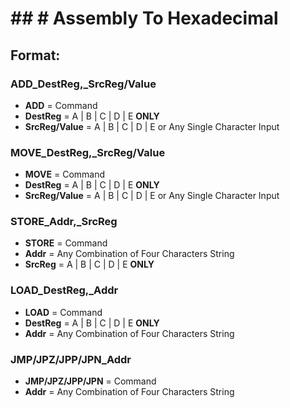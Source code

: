 # ## # **Assembly To Hexadecimal**

## Format:

### ADD_DestReg,_SrcReg/Value
  
  - **ADD** = Command
  - **DestReg** = A | B | C | D | E **ONLY**
  - **SrcReg/Value** = A | B | C | D | E or Any Single Character Input
  
### MOVE_DestReg,_SrcReg/Value
  
  - **MOVE** = Command
  - **DestReg** = A | B | C | D | E **ONLY**
  - **SrcReg/Value** = A | B | C | D | E or Any Single Character Input

### STORE_Addr,_SrcReg
  
  - **STORE** = Command
  - **Addr** = Any Combination of Four Characters String
 -  **SrcReg** = A | B | C | D | E **ONLY**
  
### LOAD_DestReg,_Addr
  
-   **LOAD** = Command
-   **DestReg** = A | B | C | D | E **ONLY**
- **Addr** = Any Combination of Four Characters String
  
### JMP/JPZ/JPP/JPN_Addr
  
  - **JMP/JPZ/JPP/JPN** = Command
  - **Addr** = Any Combination of Four Characters String
